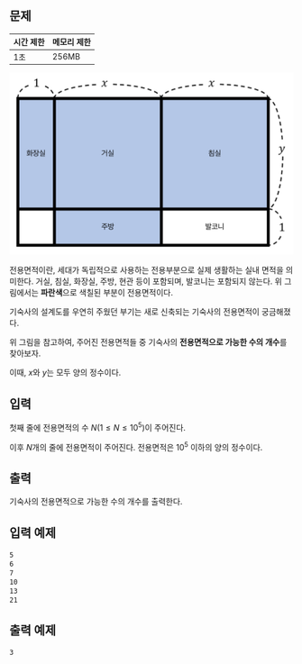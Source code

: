 ## 문제

| 시간 제한 | 메모리 제한 |
| --- | --- |
| 1초 | 256MB |

![Untitled](/assets/전용면적.png)

전용면적이란, 세대가 독립적으로 사용하는 전용부분으로 실제 생활하는 실내 면적을 의미한다. 거실, 침실, 화장실, 주방, 현관 등이 포함되며, 발코니는 포함되지 않는다. 위 그림에서는 **파란색**으로 색칠된 부분이 전용면적이다.

기숙사의 설계도를 우연히 주웠던 부기는 새로 신축되는 기숙사의 전용면적이 궁금해졌다.

위 그림을 참고하여, 주어진 전용면적들 중 기숙사의 **전용면적으로 가능한 수의 개수**를 찾아보자.

이때, $x$와 $y$는 모두 양의 정수이다.

## 입력

첫째 줄에 전용면적의 수 $N(1 \leq N \leq 10^5)$이 주어진다.

이후 $N$개의 줄에 전용면적이 주어진다. 전용면적은 $10^5$ 이하의 양의 정수이다.

## 출력

기숙사의 전용면적으로 가능한 수의 개수를 출력한다.

## 입력 예제

```
5
6
7
10
13
21
```

## 출력 예제

```
3
```